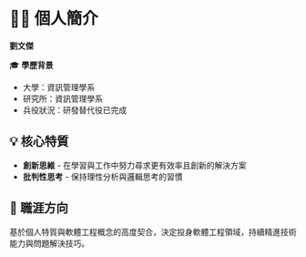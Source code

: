 # 👨‍💻 個人簡介

**劉文傑**

🎓 **學歷背景**
- 大學：資訊管理學系
- 研究所：資訊管理學系  
- 兵役狀況：研發替代役已完成

## 💡 核心特質

- **創新思維** - 在學習與工作中努力尋求更有效率且創新的解決方案
- **批判性思考** - 保持理性分析與邏輯思考的習慣

## 🎯 職涯方向

基於個人特質與軟體工程概念的高度契合，決定投身軟體工程領域，持續精進技術能力與問題解決技巧。